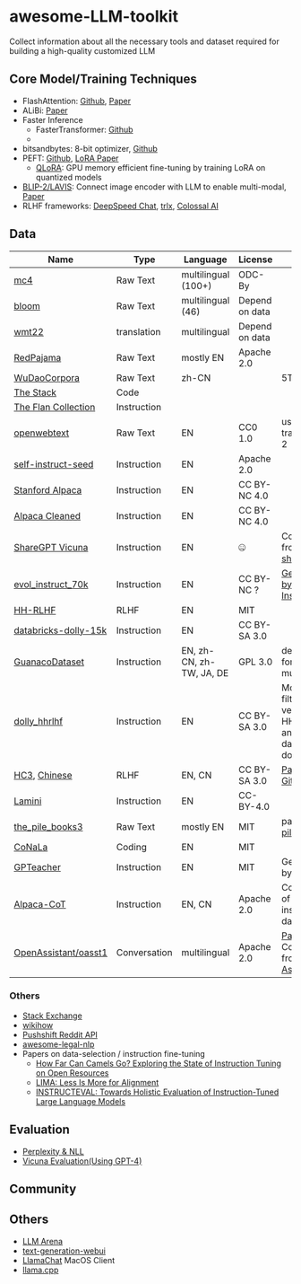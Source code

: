 # awesome-LLM-toolkit
Collect information about all the necessary tools and dataset required for building a high-quality customized LLM

## Core Model/Training Techniques

- FlashAttention: [Github](https://github.com/HazyResearch/flash-attention), [Paper](https://arxiv.org/abs/2205.14135)
- ALiBi: [Paper](https://arxiv.org/abs/2108.12409)
- Faster Inference
   - FasterTransformer: [Github](https://github.com/NVIDIA/FasterTransformer)
   - 
- bitsandbytes: 8-bit optimizer, [Github](https://github.com/TimDettmers/bitsandbytes)
- PEFT: [Github](https://github.com/huggingface/peft), [LoRA Paper](https://arxiv.org/abs/2106.09685)
  - [QLoRA](https://github.com/artidoro/qlora): GPU memory efficient fine-tuning by training LoRA on quantized models
- [BLIP-2/LAVIS](https://github.com/salesforce/LAVIS): Connect image encoder with LLM to enable multi-modal, [Paper](https://arxiv.org/pdf/2212.10846.pdf)
- RLHF frameworks: [DeepSpeed Chat](https://github.com/microsoft/DeepSpeed/tree/master/blogs/deepspeed-chat), [trlx](https://github.com/CarperAI/trlx), [Colossal AI](https://github.com/hpcaitech/ColossalAI)

## Data

| Name | Type | Language | License | Note |
| -------- | -------- | -------- | -------- | -------- |
| [mc4](https://huggingface.co/datasets/mc4) | Raw Text | multilingual (100+) | ODC-By | | [Paper](https://arxiv.org/pdf/1910.10683.pdf) |
| [bloom](https://huggingface.co/datasets/sil-ai/bloom-lm) | Raw Text | multilingual (46) | Depend on data| | 
| [wmt22](https://www.statmt.org/wmt22E/translation-task.html) | translation | multilingual | Depend on data | | 
| [RedPajama](https://www.together.xyz/blog/redpajama) | Raw Text | mostly EN | Apache 2.0 | |
| [WuDaoCorpora](https://www.sciencedirect.com/science/article/pii/S2666651021000152) | Raw Text | zh-CN | | 5TB |
| [The Stack](https://huggingface.co/datasets/bigcode/the-stack-dedup) | Code | 
| [The Flan Collection](https://github.com/google-research/FLAN/tree/main/flan/v2) | Instruction | | |
| [openwebtext](https://huggingface.co/datasets/openwebtext) | Raw Text | EN | CC0 1.0 | used to train GPT-2 | 
| [self-instruct-seed](https://huggingface.co/datasets/HuggingFaceH4/self-instruct-seed) | Instruction | EN | Apache 2.0 |  |
| [Stanford Alpaca](https://github.com/tatsu-lab/stanford_alpaca/blob/main/alpaca_data.json) | Instruction | EN | CC BY-NC 4.0 | |
| [Alpaca Cleaned](https://github.com/gururise/AlpacaDataCleaned) | Instruction | EN | CC BY-NC 4.0 | |
| [ShareGPT Vicuna](https://huggingface.co/datasets/anon8231489123/ShareGPT_Vicuna_unfiltered) | Instruction | EN | 🤐 | Collected from [sharegpt](https://sharegpt.com/)|
| [evol_instruct_70k](https://huggingface.co/datasets/victor123/evol_instruct_70k) | Instruction | EN | CC BY-NC ? | [Generated by Evol-Instruct](https://github.com/nlpxucan/WizardLM#training-data)
| [HH-RLHF](https://huggingface.co/datasets/Anthropic/hh-rlhf) | RLHF | EN |  MIT | |
| [databricks-dolly-15k](https://huggingface.co/datasets/databricks/databricks-dolly-15k) | Instruction | EN | CC BY-SA 3.0 | |
| [GuanacoDataset](https://huggingface.co/datasets/JosephusCheung/GuanacoDataset) | Instruction | EN, zh-CN, zh-TW, JA, DE | GPL 3.0 | desgined for multilingual |
| [dolly_hhrlhf](https://huggingface.co/datasets/mosaicml/dolly_hhrlhf) | Instruction | EN | CC BY-SA 3.0 | MosaicAI's filtered version of HH-RLHF and databricks-dolly-15k |  
| [HC3](https://huggingface.co/datasets/Hello-SimpleAI/HC3), [Chinese](https://huggingface.co/datasets/Hello-SimpleAI/HC3-Chinese) | RLHF | EN, CN | CC BY-SA 3.0 | [Paper](https://arxiv.org/abs/2301.07597), [Github](https://github.com/Hello-SimpleAI/chatgpt-comparison-detection) | 
| [Lamini](https://github.com/lamini-ai/lamini#data-release)   | Instruction   | EN   |  CC-BY-4.0  |  |
| [the_pile_books3](https://huggingface.co/datasets/the_pile_books3) | Raw Text | mostly EN | MIT | part of [the pile](https://github.com/EleutherAI/the-pile)|
| [CoNaLa](https://huggingface.co/datasets/neulab/conala) | Coding | EN | MIT | |
| [GPTeacher](https://github.com/teknium1/GPTeacher) | Instruction | EN | MIT | Generated by GPT-4 |
| [Alpaca-CoT](https://huggingface.co/datasets/QingyiSi/Alpaca-CoT/) | Instruction | EN, CN | Apache 2.0 | Collection of instruction datasets|
| [OpenAssistant/oasst1](https://huggingface.co/datasets/OpenAssistant/oasst1) | Conversation | multilingual | Apache 2.0 | [Paper](https://arxiv.org/abs/2304.07327), Collected from [Open Assistant](https://open-assistant.io/) | 

### Others
- [Stack Exchange](https://stackexchange.com/sites)
- [wikihow](https://www.wikihow.com/)
- [Pushshift Reddit API](https://reddit-api.readthedocs.io/en/latest/)
- [awesome-legal-nlp](https://github.com/maastrichtlawtech/awesome-legal-nlp)
- Papers on data-selection / instruction fine-tuning
  - [How Far Can Camels Go? Exploring the State of Instruction Tuning on Open Resources](https://arxiv.org/pdf/2306.04751.pdf)
  - [LIMA: Less Is More for Alignment](https://arxiv.org/abs/2305.11206)
  - [INSTRUCTEVAL: Towards Holistic Evaluation of Instruction-Tuned Large Language Models](https://arxiv.org/abs/2306.04757)

## Evaluation
- [Perplexity & NLL](https://huggingface.co/docs/transformers/perplexity)
- [Vicuna Evaluation(Using GPT-4)](https://github.com/lm-sys/FastChat/tree/main/fastchat/eval)

## Community


## Others
- [LLM Arena](https://arena.lmsys.org/)
- [text-generation-webui](https://github.com/oobabooga/text-generation-webui)
- [LlamaChat](https://github.com/alexrozanski/LlamaChat) MacOS Client
- [llama.cpp](https://github.com/ggerganov/llama.cpp) 
